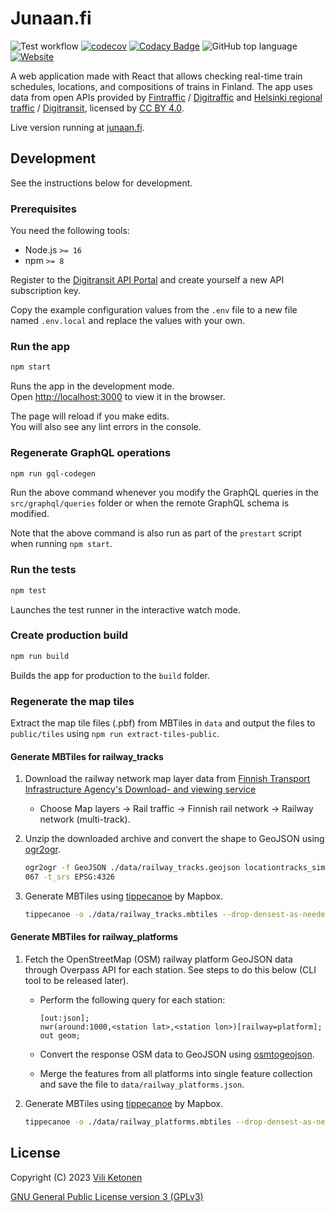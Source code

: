 # Junaan.fi

![Test workflow](https://github.com/viliket/live-trains-finland/actions/workflows/test.yml/badge.svg?branch=main)
[![codecov](https://codecov.io/gh/viliket/live-trains-finland/branch/main/graph/badge.svg?token=X4IG4JLOK9)](https://codecov.io/gh/viliket/live-trains-finland)
[![Codacy Badge](https://app.codacy.com/project/badge/Grade/464c726470b649b18f7b4fad710db235)](https://www.codacy.com/gh/viliket/live-trains-finland/dashboard?utm_source=github.com&utm_medium=referral&utm_content=viliket/live-trains-finland&utm_campaign=Badge_Grade)
![GitHub top language](https://img.shields.io/github/languages/top/viliket/live-trains-finland)
[![Website](https://img.shields.io/website?url=https%3A%2F%2Fjunaan.fi)](https://junaan.fi)

A web application made with React that allows checking real-time train
schedules, locations, and compositions of trains in Finland.
The app uses data from open APIs provided by
[Fintraffic](https://tmfg.fi/) /
[Digitraffic](https://www.digitraffic.fi/)
and [Helsinki regional traffic](https://hsl.fi/) /
[Digitransit](https://digitransit.fi/), licensed by
[CC BY 4.0](https://creativecommons.org/licenses/by/4.0/).

Live version running at [junaan.fi](https://junaan.fi).

## Development

See the instructions below for development.

### Prerequisites

You need the following tools:

- Node.js `>= 16`
- npm `>= 8`

Register to the [Digitransit API Portal](https://portal-api.digitransit.fi/)
and create yourself a new API subscription key.

Copy the example configuration values from the `.env` file to a new file named
`.env.local` and replace the values with your own.

### Run the app

```bash
npm start
```

Runs the app in the development mode.\
Open [http://localhost:3000](http://localhost:3000) to view it in the browser.

The page will reload if you make edits.\
You will also see any lint errors in the console.

### Regenerate GraphQL operations

```bash
npm run gql-codegen
```

Run the above command whenever you modify the GraphQL queries in the
`src/graphql/queries` folder or when the remote GraphQL schema is modified.

Note that the above command is also run as part of the `prestart` script when
running `npm start`.

### Run the tests

```bash
npm test
```

Launches the test runner in the interactive watch mode.

### Create production build

```bash
npm run build
```

Builds the app for production to the `build` folder.

### Regenerate the map tiles

Extract the map tile files (.pbf) from MBTiles in `data` and output the files
to `public/tiles` using `npm run extract-tiles-public`.

#### Generate MBTiles for railway_tracks

1. Download the railway network map layer data from
   [Finnish Transport Infrastructure Agency's Download- and viewing service](https://julkinen.vayla.fi/oskari/?lang=en)

   - Choose Map layers -> Rail traffic -> Finnish rail network
     -> Railway network (multi-track).

2. Unzip the downloaded archive and convert the shape to GeoJSON using
   [ogr2ogr](https://gdal.org/programs/ogr2ogr.html).

   ```bash
   ogr2ogr -f GeoJSON ./data/railway_tracks.geojson locationtracks_simplifiedLine.shp -s_srs EPSG:3
   067 -t_srs EPSG:4326
   ```

3. Generate MBTiles using [tippecanoe](https://github.com/mapbox/tippecanoe)
   by Mapbox.

   ```bash
   tippecanoe -o ./data/railway_tracks.mbtiles --drop-densest-as-needed ./data/railway_tracks.geojson --no-tile-compression --maximum-zoom=14
   ```

#### Generate MBTiles for railway_platforms

1. Fetch the OpenStreetMap (OSM) railway platform GeoJSON data through Overpass
   API for each station. See steps to do this below (CLI tool to be released later).

   - Perform the following query for each station:

     ```overpassql
     [out:json];
     nwr(around:1000,<station lat>,<station lon>)[railway=platform];
     out geom;
     ```

   - Convert the response OSM data to GeoJSON using [osmtogeojson](https://www.npmjs.com/package/osmtogeojson).
   - Merge the features from all platforms into single feature collection and
     save the file to `data/railway_platforms.json`.

2. Generate MBTiles using [tippecanoe](https://github.com/mapbox/tippecanoe)
   by Mapbox.

   ```bash
   tippecanoe -o ./data/railway_platforms.mbtiles --drop-densest-as-needed ./data/railway_platforms.json --no-tile-compression --minimum-zoom=14 --maximum-zoom=18
   ```

## License

Copyright (C) 2023 [Vili Ketonen](https://github.com/viliket)

[GNU General Public License version 3 (GPLv3)](gpl-3.0.txt)
